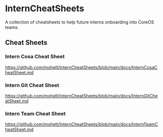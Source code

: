 # InternCheatSheets
 A collection of cheatsheets to help future interns onboarding into CoreOS teams.

## Cheat Sheets ##

### Intern Cosa Cheat Sheet ###
https://github.com/mohelt/InternCheatSheets/blob/main/docs/InternCosaCheatSheet.md

### Intern Git Cheat Sheet ###
https://github.com/mohelt/InternCheatSheets/blob/main/docs/InternGitCheatSheet.md


### Intern Team Cheat Sheet ###
https://github.com/mohelt/InternCheatSheets/blob/main/docs/InternTeamCheatSheet.md